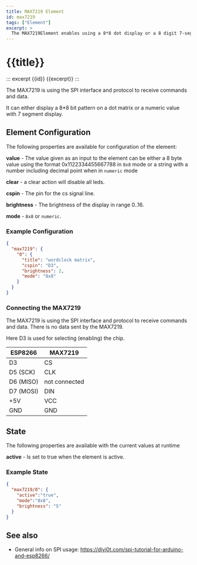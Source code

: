 ```yaml
---
title: MAX7219 Element 
id: max7219
tags: ["Element"]
excerpt: >
  The MAX7219Element enables using a 8*8 dot display or a 8 digit 7-segment display by using a MAX7219 driver chip.
---
```


# {{title}}

::: excerpt {{id}}
{{excerpt}}
:::

The MAX7219 is using the SPI interface and protocol to receive commands and data.

It can either display a 8*8 bit pattern on a dot matrix or a numeric value with 7 segment display.


## Element Configuration

The following properties are available for configuration of the element:

**value** - The value given as an input to the element can be either a 8 byte value using the format 0x1122334455667788 in `8x8` mode or a string with a number including decimal point when in `numeric` mode 

**clear** - a clear action will disable all leds.

**cspin** - The pin for the cs signal line.

**brightness** - The brightness of the display in range 0..16.

**mode** - `8x8` or `numeric`. 


### Example Configuration

```json
{
  "max7219": {
    "0": {
      "title": "wordclock matrix",
      "cspin": "D3",
      "brightness": 2,
      "mode": "8x8"
    }
  }
}
```


### Connecting the MAX7219

The MAX7219 is using the SPI interface and protocol to receive commands and data. There is no data sent by the MAX7219.

Here D3 is used for selecting (enabling) the chip.

| ESP8266   | MAX7219       |
| --------- | ------------- |
| D3        | CS            |
| D5 (SCK)  | CLK           |
| D6 (MISO) | not connected |
| D7 (MOSI) | DIN           |
| +5V       | VCC           |
| GND       | GND           |


## State

The following properties are available with the current values at runtime

**active** - Is set to true when the element is active.


### Example State

```json
{
  "max7219/0": {
    "active":"true",
    "mode":"8x8",
    "brightness": "5"
  }
}
```


## See also

* General info on SPI usage: https://diyi0t.com/spi-tutorial-for-arduino-and-esp8266/
